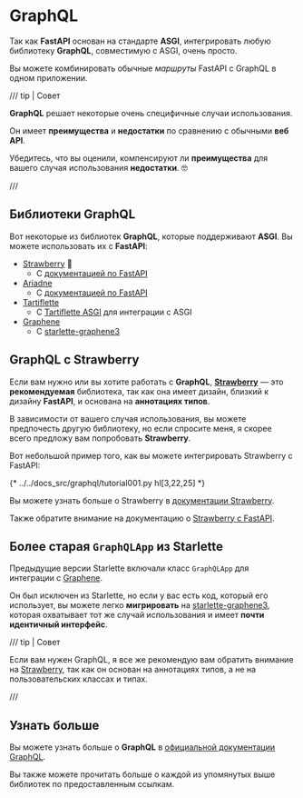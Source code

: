 # GraphQL

Так как **FastAPI** основан на стандарте **ASGI**, интегрировать любую библиотеку **GraphQL**, совместимую с ASGI, очень просто.

Вы можете комбинировать обычные *маршруты* FastAPI с GraphQL в одном приложении.

/// tip | Совет

**GraphQL** решает некоторые очень специфичные случаи использования.

Он имеет **преимущества** и **недостатки** по сравнению с обычными **веб API**.

Убедитесь, что вы оценили, компенсируют ли **преимущества** для вашего случая использования **недостатки**. 🤓

///

## Библиотеки GraphQL

Вот некоторые из библиотек **GraphQL**, которые поддерживают **ASGI**. Вы можете использовать их с **FastAPI**:

* <a href="https://strawberry.rocks/" class="external-link" target="_blank">Strawberry</a> 🍓
    * С <a href="https://strawberry.rocks/docs/integrations/fastapi" class="external-link" target="_blank">документацией по FastAPI</a>
* <a href="https://ariadnegraphql.org/" class="external-link" target="_blank">Ariadne</a>
    * С <a href="https://ariadnegraphql.org/docs/fastapi-integration" class="external-link" target="_blank">документацией по FastAPI</a>
* <a href="https://tartiflette.io/" class="external-link" target="_blank">Tartiflette</a>
    * С <a href="https://tartiflette.github.io/tartiflette-asgi/" class="external-link" target="_blank">Tartiflette ASGI</a> для интеграции с ASGI
* <a href="https://graphene-python.org/" class="external-link" target="_blank">Graphene</a>
    * С <a href="https://github.com/ciscorn/starlette-graphene3" class="external-link" target="_blank">starlette-graphene3</a>

## GraphQL с Strawberry

Если вам нужно или вы хотите работать с **GraphQL**, <a href="https://strawberry.rocks/" class="external-link" target="_blank">**Strawberry**</a> — это **рекомендуемая** библиотека, так как она имеет дизайн, близкий к дизайну **FastAPI**, и основана на **аннотациях типов**.

В зависимости от вашего случая использования, вы можете предпочесть другую библиотеку, но если спросите меня, я скорее всего предложу вам попробовать **Strawberry**.

Вот небольшой пример того, как вы можете интегрировать Strawberry с FastAPI:

{* ../../docs_src/graphql/tutorial001.py hl[3,22,25] *}

Вы можете узнать больше о Strawberry в <a href="https://strawberry.rocks/" class="external-link" target="_blank">документации Strawberry</a>.

Также обратите внимание на документацию о <a href="https://strawberry.rocks/docs/integrations/fastapi" class="external-link" target="_blank">Strawberry с FastAPI</a>.

## Более старая `GraphQLApp` из Starlette

Предыдущие версии Starlette включали класс `GraphQLApp` для интеграции с <a href="https://graphene-python.org/" class="external-link" target="_blank">Graphene</a>.

Он был исключен из Starlette, но если у вас есть код, который его использует, вы можете легко **мигрировать** на <a href="https://github.com/ciscorn/starlette-graphene3" class="external-link" target="_blank">starlette-graphene3</a>, которая охватывает тот же случай использования и имеет **почти идентичный интерфейс**.

/// tip | Совет

Если вам нужен GraphQL, я все же рекомендую вам обратить внимание на <a href="https://strawberry.rocks/" class="external-link" target="_blank">Strawberry</a>, так как он основан на аннотациях типов, а не на пользовательских классах и типах.

///

## Узнать больше

Вы можете узнать больше о **GraphQL** в <a href="https://graphql.org/" class="external-link" target="_blank">официальной документации GraphQL</a>.

Вы также можете прочитать больше о каждой из упомянутых выше библиотек по предоставленным ссылкам.
